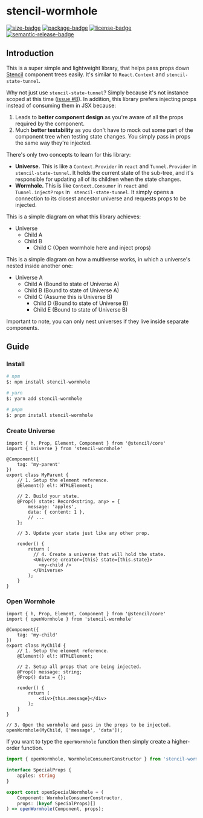 # stencil-wormhole

[![size-badge]][bundlephobia]
[![package-badge]][package]
[![license-badge]][license]
[![semantic-release-badge]][semantic-release]

[package]: https://www.npmjs.com/package/stencil-wormhole
[package-badge]: https://img.shields.io/npm/v/stencil-wormhole
[bundlephobia]: https://bundlephobia.com/result?p=stencil-wormhole
[size-badge]: https://img.shields.io/bundlephobia/minzip/stencil-wormhole
[license]: https://github.com/mihar-22/stencil-wormhole/blob/master/LICENSE
[license-badge]: https://img.shields.io/github/license/mihar-22/stencil-wormhole
[semantic-release]: https://github.com/semantic-release/semantic-release
[semantic-release-badge]: https://img.shields.io/badge/%20%20%F0%9F%93%A6%F0%9F%9A%80-semantic--release-e10079.svg


## Introduction

This is a super simple and lightweight library, that helps pass props down [Stencil](https://stenciljs.com) 
component trees easily. It's similar to `React.Context` and `stencil-state-tunnel`.

Why not just use `stencil-state-tunnel`? Simply because it's not instance scoped at this time 
([issue #8](https://github.com/ionic-team/stencil-state-tunnel/issues/8)). In addition, this library
prefers injecting props instead of consuming them in JSX because:

1. Leads to **better component design** as you're aware of all the props required by the component.
2. Much **better testability** as you don't have to mock out some part of the component tree when testing
state changes. You simply pass in props the same way they're injected.

There's only two concepts to learn for this library:

- **Universe.** This is like a `Context.Provider` in `react` and `Tunnel.Provider` in `stencil-state-tunnel`.
It holds the current state of the sub-tree, and it's responsible for updating all of its children when 
the state changes.
- **Wormhole.** This is like `Context.Consumer` in `react` and `Tunnel.injectProps` in `
stencil-state-tunnel`. It simply opens a connection to its closest ancestor universe and requests 
props to be injected.

This is a simple diagram on what this library achieves:

- Universe
    - Child A
    - Child B
        - Child C (Open wormhole here and inject props)

This is a simple diagram on how a multiverse works, in which a universe's nested inside another one:

- Universe A
    - Child A (Bound to state of Universe A)
    - Child B (Bound to state of Universe A)
    - Child C (Assume this is Universe B)
        - Child D (Bound to state of Universe B)
        - Child E (Bound to state of Universe B)

Important to note, you can only nest universes if they live inside separate components.

## Guide

### Install

```bash
# npm
$: npm install stencil-wormhole

# yarn
$: yarn add stencil-wormhole

# pnpm
$: pnpm install stencil-wormhole
```

### Create Universe

```tsx
import { h, Prop, Element, Component } from '@stencil/core'
import { Universe } from 'stencil-wormhole'

@Component({
    tag: 'my-parent'
})
export class MyParent {
    // 1. Setup the element reference.
    @Element() el!: HTMLElement;
    
    // 2. Build your state.
    @Prop() state: Record<string, any> = {
        message: 'apples',
        data: { content: 1 },
        // ...
    };

    // 3. Update your state just like any other prop.

    render() {
        return (
          // 4. Create a universe that will hold the state.
          <Universe creator={this} state={this.state}>
            <my-child />
          </Universe>
        );   
    }
}
```

### Open Wormhole

```tsx
import { h, Prop, Element, Component } from '@stencil/core'
import { openWormhole } from 'stencil-wormhole'

@Component({
    tag: 'my-child'
})
export class MyChild {
    // 1. Setup the element reference.
    @Element() el!: HTMLElement;

    // 2. Setup all props that are being injected.
    @Prop() message: string;
    @Prop() data = {};

    render() {
        return (
            <div>{this.message}</div>
        );   
    }
}

// 3. Open the wormhole and pass in the props to be injected.
openWormhole(MyChild, ['message', 'data']);
```

If you want to type the `openWormhole` function then simply create a higher-order function.

```ts
import { openWormhole, WormholeConsumerConstructor } from 'stencil-wormhole'

interface SpecialProps {
    apples: string
}

export const openSpecialWormhole = (
    Component: WormholeConsumerConstructor, 
    props: (keyof SpecialProps)[]
) => openWormhole(Component, props);
```
